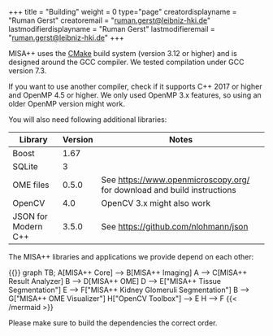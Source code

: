 +++
title = "Building"
weight = 0
type="page"
creatordisplayname = "Ruman Gerst"
creatoremail = "ruman.gerst@leibniz-hki.de"
lastmodifierdisplayname = "Ruman Gerst"
lastmodifieremail = "ruman.gerst@leibniz-hki.de"
+++

MISA++ uses the [CMake](https://cmake.org/) build system (version 3.12 or higher) and is designed around
the GCC compiler. We tested compilation under GCC version 7.3.

If you want to use another compiler, check if it supports C++ 2017 or higher and
OpenMP 4.5 or higher. We only used OpenMP 3.x features, so using an older OpenMP
version might work.

You will also need following additional libraries:

| Library             | Version | Notes                                                                   |
| ------------------- | ------- | ----------------------------------------------------------------------- |
| Boost               | 1.67    |                                                                         |
| SQLite              | 3       |                                                                         |
| OME files           | 0.5.0   | See https://www.openmicroscopy.org/ for download and build instructions |
| OpenCV              | 4.0     | OpenCV 3.x might also work                                              |
| JSON for Modern C++ | 3.5.0   | See https://github.com/nlohmann/json                                    |

The MISA++ libraries and applications we provide depend on each other:

{{<mermaid align="center">}}
graph TB;
A[MISA++ Core] --> B[MISA++ Imaging]
A --> C[MISA++ Result Analyzer]
B --> D[MISA++ OME]
D --> E["MISA++ Tissue Segmentation"]
E --> F["MISA++ Kidney Glomeruli Segmentation"]
B --> G["MISA++ OME Visualizer"]
H["OpenCV Toolbox"] --> E
H --> F
{{< /mermaid >}}

Please make sure to build the dependencies the correct order.
